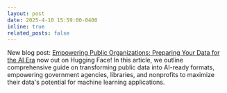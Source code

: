 ```yaml
---
layout: post
date: 2025-4-10 15:59:00-0400
inline: true
related_posts: false
---
```


New blog post: [Empowering Public Organizations: Preparing Your Data for the AI Era](https://huggingface.co/blog/evijit/public-org-data-ai) now out on Hugging Face! In this article, we outline comprehensive guide on transforming public data into AI-ready formats, empowering government agencies, libraries, and nonprofits to maximize their data's potential for machine learning applications.